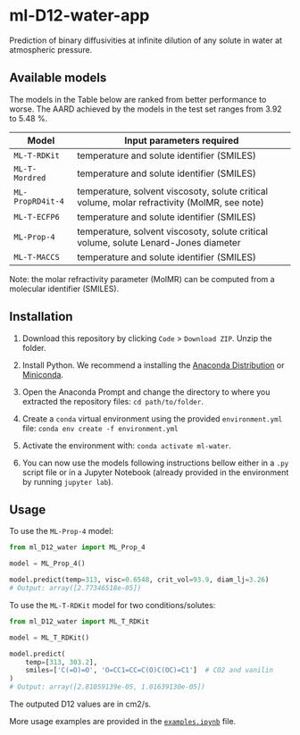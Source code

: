 # ml-D12-water-app

Prediction of binary diffusivities at infinite dilution of any solute in water at atmospheric pressure.

## Available models

The models in the Table below are ranked from better performance to worse. The AARD achieved by the models in the test set ranges from 3.92 to 5.48 %.

| Model            | Input parameters required                                                                    |
|------------------|----------------------------------------------------------------------------------------------|
| `ML-T-RDKit`     | temperature and solute identifier (SMILES)                                                   |
| `ML-T-Mordred`   | temperature and solute identifier (SMILES)                                                   |
| `ML-PropRD4it-4` | temperature, solvent viscosoty, solute critical volume, molar refractivity (MolMR, see note) |
| `ML-T-ECFP6`     | temperature and solute identifier (SMILES)                                                   |
| `ML-Prop-4`      | temperature, solvent viscosoty, solute critical volume, solute Lenard-Jones diameter         |
| `ML-T-MACCS`     | temperature and solute identifier (SMILES)                                                   |

Note: the molar refractivity parameter (MolMR) can be computed from a molecular identifier (SMILES).


## Installation

1. Download this repository by clicking `Code` > `Download ZIP`. Unzip the folder.

2. Install Python. We recommend a installing the [Anaconda Distribution](https://www.anaconda.com/download) or [Miniconda](https://docs.conda.io/projects/miniconda/en/latest/miniconda-install.html).

3. Open the Anaconda Prompt and change the directory to where you extracted the repository files: `cd path/to/folder`.

3. Create a `conda` virtual environment using the provided `environment.yml` file: `conda env create -f environment.yml`

4. Activate the environment with: `conda activate ml-water`.

5. You can now use the models following instructions bellow either in a `.py` script file or in a Jupyter Notebook (already provided in the environment by running `jupyter lab`).


## Usage

To use the `ML-Prop-4` model:

```python
from ml_D12_water import ML_Prop_4

model = ML_Prop_4()

model.predict(temp=313, visc=0.6548, crit_vol=93.9, diam_lj=3.26)
# Output: array([2.77346518e-05])
```

To use the `ML-T-RDKit` model for two conditions/solutes:

```python
from ml_D12_water import ML_T_RDKit

model = ML_T_RDKit()

model.predict(
    temp=[313, 303.2], 
    smiles=['C(=O)=O', 'O=CC1=CC=C(O)C(OC)=C1']  # CO2 and vanilin
)
# Output: array([2.81059139e-05, 1.01639130e-05])
```

The outputed D12 values are in cm2/s.

More usage examples are provided in the [`examples.ipynb`](examples.ipynb) file.
